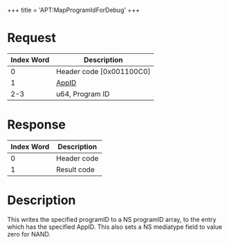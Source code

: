 +++
title = 'APT:MapProgramIdForDebug'
+++

# Request

| Index Word | Description                                    |
|------------|------------------------------------------------|
| 0          | Header code \[0x001100C0\]                     |
| 1          | [AppID](NS_and_APT_Services#AppIDs "wikilink") |
| 2-3        | u64, Program ID                                |

# Response

| Index Word | Description |
|------------|-------------|
| 0          | Header code |
| 1          | Result code |

# Description

This writes the specified programID to a NS programID array, to the
entry which has the specified AppID. This also sets a NS mediatype field
to value zero for NAND.